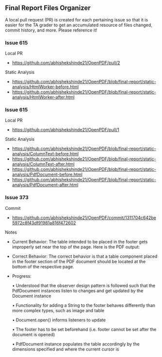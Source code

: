## Final Report Files Organizer

A local pull request (PR) is created for each pertaining issue so that it is easier for the TA grader to get an accumulated resource of files changed, commit history, and more. Please reference it!

### Issue 615

Local PR
* https://github.com/abhishekshinde21/OpenPDF/pull/2

Static Analysis
* https://github.com/abhishekshinde21/OpenPDF/blob/final-report/static-analysis/HtmlWorker-before.html
* https://github.com/abhishekshinde21/OpenPDF/blob/final-report/static-analysis/HtmlWorker-after.html

### Issue 615

Local PR
* https://github.com/abhishekshinde21/OpenPDF/pull/1

Static Analysis
* https://github.com/abhishekshinde21/OpenPDF/blob/final-report/static-analysis/ColumnText-before.html
* https://github.com/abhishekshinde21/OpenPDF/blob/final-report/static-analysis/ColumnText-after.html
* https://github.com/abhishekshinde21/OpenPDF/blob/final-report/static-analysis/PdfDocument-before.html
* https://github.com/abhishekshinde21/OpenPDF/blob/final-report/static-analysis/PdfDocument-after.html

### Issue 373

Commit
* https://github.com/abhishekshinde21/OpenPDF/commit/1311704c642be5972c8f43df91981a816f472602

Notes
- Current Behavior: The table intended to be placed in the footer gets improperly set near the top of the page. Here is the PDF output:

- Correct Behavior: The correct behavior is that a table component placed in the footer section of the PDF document should be located at the bottom of the respective page.

- Progress:
 
  •	Understood that the observer design pattern is followed such that the PdfDocument instances listen to changes and get updated by the Document instance

  •	Functionality for adding a String to the footer behaves differently than more complex types, such as image and table

  •	Document.open() informs listeners to update
  
  • The footer has to be set beforehand (i.e. footer cannot be set after the document is opened)

  •	PdfDocument instance populates the table accordingly by the dimensions specified and where the current cursor is 

